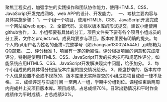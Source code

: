 聚焦工程实战，加强学生的实践操作和团队协作能力，使用HTML5、CSS、JavaScript开发完成网站、web APP的设计、开发能力。　
一、考核主要内容与具体实施步骤：
1、一个组一个项目，使用HTML5、CSS、JavaScript开发完成一个网站或web app。
2、全部代码、文档以版本库的形式提交，建议小组使用github协作。
3、小组都要有具体的分工，项目文件夹下要有各个项目小组成员的分工表，文件名project.md。成员均要参与项目，版本库里要有明确的提交。每个人的git用户名为姓名的全拼+完整学号（如zhangsan1300245445）,git邮箱为QQ邮箱。 
二、评分标准
1、项目有一定的新颖性，评分根据项目的创意和完成度评分，特别是使用HTML5、CSS、JavaScript开发的技术技巧和规范性评分，如能系统应用HTML5、CSS、JavaScript开发解决现实中问题，给予加分。
2、每个小组成员的具体得分根据版本库里的提交情况给分。
3、原盘抄袭的、版本库中个人信息设置不全或不规范的、版本库里无实际提交的小组成员项目成绩一律不及格。
三、成绩评定与实施时间
一至两人一组，学期中分组到位。课程结束后两周内完成并上交项目版本库。项目成绩，占总成绩70%。日常出勤情况和平时作业成绩作为平时成绩，占总成绩30%。
